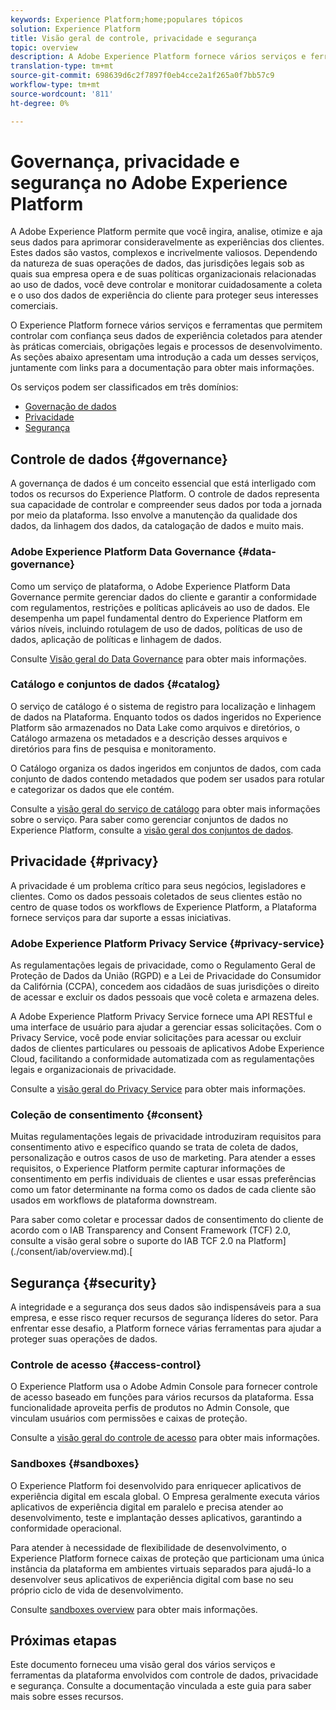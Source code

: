 ```yaml
---
keywords: Experience Platform;home;populares tópicos
solution: Experience Platform
title: Visão geral de controle, privacidade e segurança
topic: overview
description: A Adobe Experience Platform fornece vários serviços e ferramentas que permitem controlar com confiança seus dados de experiência coletados para atender às práticas comerciais, obrigações legais e processo de desenvolvimento.
translation-type: tm+mt
source-git-commit: 698639d6c2f7897f0eb4cce2a1f265a0f7bb57c9
workflow-type: tm+mt
source-wordcount: '811'
ht-degree: 0%

---
```



# Governança, privacidade e segurança no Adobe Experience Platform

A Adobe Experience Platform permite que você ingira, analise, otimize e aja seus dados para aprimorar consideravelmente as experiências dos clientes. Estes dados são vastos, complexos e incrivelmente valiosos. Dependendo da natureza de suas operações de dados, das jurisdições legais sob as quais sua empresa opera e de suas políticas organizacionais relacionadas ao uso de dados, você deve controlar e monitorar cuidadosamente a coleta e o uso dos dados de experiência do cliente para proteger seus interesses comerciais.

O Experience Platform fornece vários serviços e ferramentas que permitem controlar com confiança seus dados de experiência coletados para atender às práticas comerciais, obrigações legais e processos de desenvolvimento. As seções abaixo apresentam uma introdução a cada um desses serviços, juntamente com links para a documentação para obter mais informações.

Os serviços podem ser classificados em três domínios:

* [Governação de dados](#governance)
* [Privacidade](#privacy)
* [Segurança](#security)

## Controle de dados {#governance}

A governança de dados é um conceito essencial que está interligado com todos os recursos do Experience Platform. O controle de dados representa sua capacidade de controlar e compreender seus dados por toda a jornada por meio da plataforma. Isso envolve a manutenção da qualidade dos dados, da linhagem dos dados, da catalogação de dados e muito mais.

### Adobe Experience Platform Data Governance {#data-governance}

Como um serviço de plataforma, o Adobe Experience Platform Data Governance permite gerenciar dados do cliente e garantir a conformidade com regulamentos, restrições e políticas aplicáveis ao uso de dados. Ele desempenha um papel fundamental dentro do Experience Platform em vários níveis, incluindo rotulagem de uso de dados, políticas de uso de dados, aplicação de políticas e linhagem de dados.

Consulte [Visão geral do Data Governance](../../data-governance/home.md) para obter mais informações.

### Catálogo e conjuntos de dados {#catalog}

O serviço de catálogo é o sistema de registro para localização e linhagem de dados na Plataforma. Enquanto todos os dados ingeridos no Experience Platform são armazenados no Data Lake como arquivos e diretórios, o Catálogo armazena os metadados e a descrição desses arquivos e diretórios para fins de pesquisa e monitoramento.

O Catálogo organiza os dados ingeridos em conjuntos de dados, com cada conjunto de dados contendo metadados que podem ser usados para rotular e categorizar os dados que ele contém.

Consulte a [visão geral do serviço de catálogo](../../catalog/home.md) para obter mais informações sobre o serviço. Para saber como gerenciar conjuntos de dados no Experience Platform, consulte a [visão geral dos conjuntos de dados](../../catalog/datasets/overview.md).

## Privacidade {#privacy}

A privacidade é um problema crítico para seus negócios, legisladores e clientes. Como os dados pessoais coletados de seus clientes estão no centro de quase todos os workflows de Experience Platform, a Plataforma fornece serviços para dar suporte a essas iniciativas.

### Adobe Experience Platform Privacy Service {#privacy-service}

As regulamentações legais de privacidade, como o Regulamento Geral de Proteção de Dados da União (RGPD) e a Lei de Privacidade do Consumidor da Califórnia (CCPA), concedem aos cidadãos de suas jurisdições o direito de acessar e excluir os dados pessoais que você coleta e armazena deles.

A Adobe Experience Platform Privacy Service fornece uma API RESTful e uma interface de usuário para ajudar a gerenciar essas solicitações. Com o Privacy Service, você pode enviar solicitações para acessar ou excluir dados de clientes particulares ou pessoais de aplicativos Adobe Experience Cloud, facilitando a conformidade automatizada com as regulamentações legais e organizacionais de privacidade.

Consulte a [visão geral do Privacy Service](../../privacy-service/home.md) para obter mais informações.

### Coleção de consentimento {#consent}

Muitas regulamentações legais de privacidade introduziram requisitos para consentimento ativo e específico quando se trata de coleta de dados, personalização e outros casos de uso de marketing. Para atender a esses requisitos, o Experience Platform permite capturar informações de consentimento em perfis individuais de clientes e usar essas preferências como um fator determinante na forma como os dados de cada cliente são usados em workflows de plataforma downstream.

Para saber como coletar e processar dados de consentimento do cliente de acordo com o IAB Transparency and Consent Framework (TCF) 2.0, consulte a visão geral sobre o suporte do IAB TCF 2.0 na Platform](./consent/iab/overview.md).[

<!-- For more information on the consent collection process using the Adobe standard, see the [consent collection overview]. -->

## Segurança {#security}

A integridade e a segurança dos seus dados são indispensáveis para a sua empresa, e esse risco requer recursos de segurança líderes do setor. Para enfrentar esse desafio, a Platform fornece várias ferramentas para ajudar a proteger suas operações de dados.

### Controle de acesso {#access-control}

O Experience Platform usa o Adobe Admin Console para fornecer controle de acesso baseado em funções para vários recursos da plataforma. Essa funcionalidade aproveita perfis de produtos no Admin Console, que vinculam usuários com permissões e caixas de proteção.

Consulte a [visão geral do controle de acesso](../../access-control/home.md) para obter mais informações.

### Sandboxes {#sandboxes}

O Experience Platform foi desenvolvido para enriquecer aplicativos de experiência digital em escala global. O Empresa geralmente executa vários aplicativos de experiência digital em paralelo e precisa atender ao desenvolvimento, teste e implantação desses aplicativos, garantindo a conformidade operacional.

Para atender à necessidade de flexibilidade de desenvolvimento, o Experience Platform fornece caixas de proteção que particionam uma única instância da plataforma em ambientes virtuais separados para ajudá-lo a desenvolver seus aplicativos de experiência digital com base no seu próprio ciclo de vida de desenvolvimento.

Consulte [sandboxes overview](../../sandboxes/home.md) para obter mais informações.

## Próximas etapas

Este documento forneceu uma visão geral dos vários serviços e ferramentas da plataforma envolvidos com controle de dados, privacidade e segurança. Consulte a documentação vinculada a este guia para saber mais sobre esses recursos.